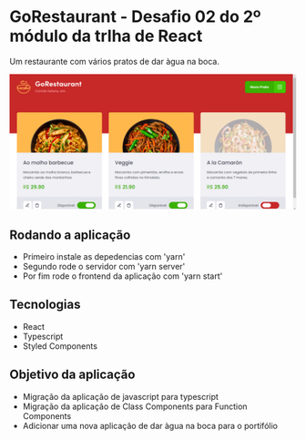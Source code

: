 # GoRestaurant - Desafio 02 do 2º módulo da trlha de React

Um restaurante com vários pratos de dar àgua na boca.

![Go Restaurant](https://github.com/LucasSousa09/Rocket-GoRestaurant/blob/master/src/gorestaurant.png)

## Rodando a aplicação

- Primeiro instale as depedencias com 'yarn'
- Segundo rode o servidor com 'yarn server'
- Por fim rode o frontend da aplicação com 'yarn start'

## Tecnologias

- React
- Typescript
- Styled Components

## Objetivo da aplicação

- Migração da aplicação de javascript para typescript
- Migração da aplicação de Class Components para Function Components
- Adicionar uma nova aplicação de dar àgua na boca para o portifólio
